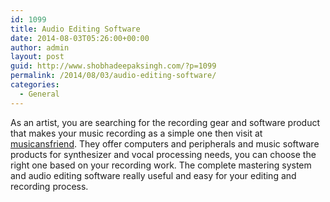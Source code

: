 ```yaml
---
id: 1099
title: Audio Editing Software
date: 2014-08-03T05:26:00+00:00
author: admin
layout: post
guid: http://www.shobhadeepaksingh.com/?p=1099
permalink: /2014/08/03/audio-editing-software/
categories:
  - General
---
```

As an artist, you are searching for the recording gear and software product that makes your music recording as a simple one then visit at [musicansfriend](http://www.musiciansfriend.com/music-software). They offer computers and peripherals and music software products for synthesizer and vocal processing needs, you can choose the right one based on your recording work. The complete mastering system and audio editing software really useful and easy for your editing and recording process.